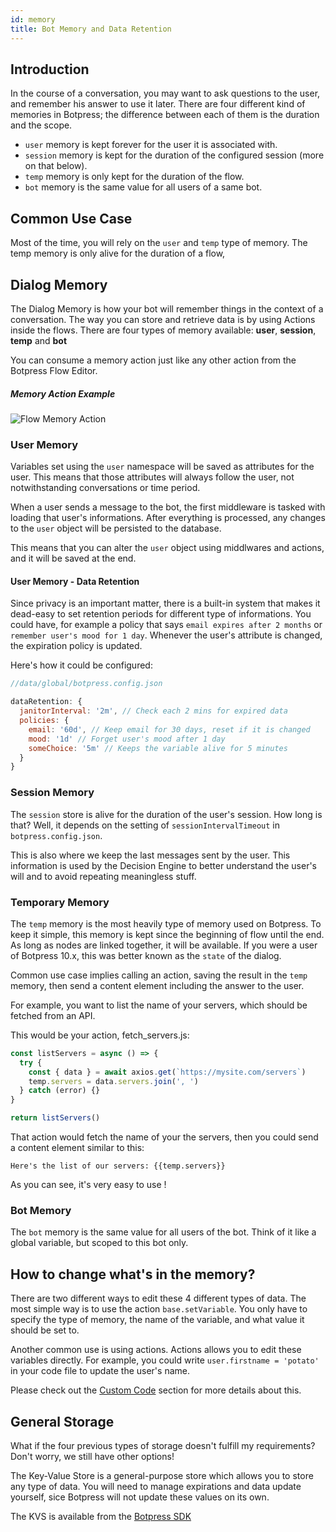 ```yaml
---
id: memory
title: Bot Memory and Data Retention
---
```


## Introduction

In the course of a conversation, you may want to ask questions to the user, and remember his answer to use it later. There are four different kind of memories in Botpress; the difference between each of them is the duration and the scope.

- `user` memory is kept forever for the user it is associated with.
- `session` memory is kept for the duration of the configured session (more on that below).
- `temp` memory is only kept for the duration of the flow.
- `bot` memory is the same value for all users of a same bot.

## Common Use Case

Most of the time, you will rely on the `user` and `temp` type of memory. The temp memory is only alive for the duration of a flow,

## Dialog Memory

The Dialog Memory is how your bot will remember things in the context of a conversation. The way you can store and retrieve data is by using Actions inside the flows. There are four types of memory available: **user**, **session**, **temp** and **bot**

You can consume a memory action just like any other action from the Botpress Flow Editor.

##### Memory Action Example

![Flow Memory Action](assets/flow-memory-action.png)

### User Memory

Variables set using the `user` namespace will be saved as attributes for the user. This means that those attributes will always follow the user, not notwithstanding conversations or time period.

When a user sends a message to the bot, the first middleware is tasked with loading that user's informations. After everything is processed, any changes to the `user` object will be persisted to the database.

This means that you can alter the `user` object using middlwares and actions, and it will be saved at the end.

#### User Memory - Data Retention

Since privacy is an important matter, there is a built-in system that makes it dead-easy to set retention periods for different type of informations. You could have, for example a policy that says `email expires after 2 months` or `remember user's mood for 1 day`. Whenever the user's attribute is changed, the expiration policy is updated.

Here's how it could be configured:

```js
//data/global/botpress.config.json

dataRetention: {
  janitorInterval: '2m', // Check each 2 mins for expired data
  policies: {
    email: '60d', // Keep email for 30 days, reset if it is changed
    mood: '1d' // Forget user's mood after 1 day
    someChoice: '5m' // Keeps the variable alive for 5 minutes
  }
}
```

### Session Memory

The `session` store is alive for the duration of the user's session. How long is that? Well, it depends on the setting of `sessionIntervalTimeout` in `botpress.config.json`.

This is also where we keep the last messages sent by the user. This information is used by the Decision Engine to better understand the user's will and to avoid repeating meaningless stuff.

### Temporary Memory

The `temp` memory is the most heavily type of memory used on Botpress. To keep it simple, this memory is kept since the beginning of flow until the end. As long as nodes are linked together, it will be available. If you were a user of Botpress 10.x, this was better known as the `state` of the dialog.

Common use case implies calling an action, saving the result in the `temp` memory, then send a content element including the answer to the user.

For example, you want to list the name of your servers, which should be fetched from an API.

This would be your action, fetch_servers.js:

```js
const listServers = async () => {
  try {
    const { data } = await axios.get(`https://mysite.com/servers`)
    temp.servers = data.servers.join(', ')
  } catch (error) {}
}

return listServers()
```

That action would fetch the name of your the servers, then you could send a content element similar to this:

`Here's the list of our servers: {{temp.servers}}`

As you can see, it's very easy to use !

### Bot Memory

The `bot` memory is the same value for all users of the bot. Think of it like a global variable, but scoped to this bot only.

## How to change what's in the memory?

There are two different ways to edit these 4 different types of data. The most simple way is to use the action `base.setVariable`. You only have to specify the type of memory, the name of the variable, and what value it should be set to.

Another common use is using actions. Actions allows you to edit these variables directly. For example, you could write `user.firstname = 'potato'` in your code file to update the user's name.

Please check out the [Custom Code](/docs/build/code#actions) section for more details about this.

## General Storage

What if the four previous types of storage doesn't fulfill my requirements? Don't worry, we still have other options!

The Key-Value Store is a general-purpose store which allows you to store any type of data. You will need to manage expirations and data update yourself, sice Botpress will not update these values on its own.

The KVS is available from the [Botpress SDK](https://botpress.io/reference/modules/_botpress_sdk_.kvs.html)
